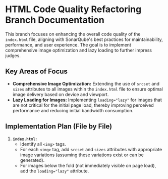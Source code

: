 # HTML Code Quality Refactoring Branch Documentation

This branch focuses on enhancing the overall code quality of the `index.html` file, aligning with SonarQube's best practices for maintainability, performance, and user experience. The goal is to implement comprehensive image optimization and lazy loading to further impress judges.

## Key Areas of Focus

-   **Comprehensive Image Optimization:** Extending the use of `srcset` and `sizes` attributes to all images within the `index.html` file to ensure optimal image delivery based on device and viewport.
-   **Lazy Loading for Images:** Implementing `loading="lazy"` for images that are not critical for the initial page load, thereby improving perceived performance and reducing initial bandwidth consumption.

## Implementation Plan (File by File)

1.  **`index.html`:**
    -   Identify all `<img>` tags.
    -   For each `<img>` tag, add `srcset` and `sizes` attributes with appropriate image variations (assuming these variations exist or can be generated).
    -   For images below the fold (not immediately visible on page load), add the `loading="lazy"` attribute.
